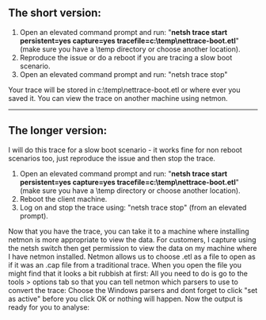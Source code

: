 ## The short version:

1. Open an elevated command prompt and run: "**netsh trace start persistent=yes capture=yes tracefile=c:\temp\nettrace-boot.etl**" (make sure you have a \temp directory or choose another location).
2. Reproduce the issue or do a reboot if you are tracing a slow boot scenario.
3. Open an elevated command prompt and run: "netsh trace stop"

Your trace will be stored in c:\temp\nettrace-boot.etl or where ever you saved it. You can view the trace on another machine using netmon.

 - - - - 

## The longer version:

I will do this trace for a slow boot scenario - it works fine for non reboot scenarios too, just reproduce the issue and then stop the trace.

1. Open an elevated command prompt and run: "**netsh trace start persistent=yes capture=yes tracefile=c:\temp\nettrace-boot.etl**" (make sure you have a \temp directory or choose another location).
2. Reboot the client machine.
3. Log on and stop the trace using: "netsh trace stop" (from an elevated prompt).
 
Now that you have the trace, you can take it to a machine where installing netmon is more appropriate to view the data. For customers, I capture using the netsh switch then get permission to view the data on my machine where I have netmon installed. Netmon allows us to choose .etl as a file to open as if it was an .cap file from a traditional trace.
When you open the file you might find that it looks a bit rubbish at first:
All you need to do is go to the tools > options tab so that you can tell netmon which parsers to use to convert the trace:
Choose the Windows parsers and dont forget to click "set as active" before you click OK or nothing will happen.
Now the output is ready for you to analyse:
